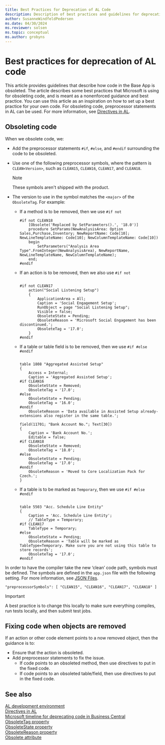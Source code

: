 ```yaml
---
title: Best Practices for Deprecation of AL Code
description: Description of best practices and guidelines for deprecating code in the Base App for Business Central.
author: SusanneWindfeldPedersen
ms.date: 04/30/2024
ms.reviewer: solsen
ms.topic: conceptual
ms.author: grobyns
---
```


# Best practices for deprecation of AL code

This article provides guidelines that describe how code in the Base App is obsoleted. The article describes some best practices that Microsoft is using for obsoleting code, and is meant as a nonenforced guidance and best practice. You can use this article as an inspiration on how to set up a best practice for your own code. For obsoleting code, preprocessor statements in AL can be used. For more information, see [Directives in AL](directives/devenv-directives-in-al.md).

## Obsoleting code

When we obsolete code, we:

- Add the preprocessor statements `#if`, `#else`, and `#endif` surrounding the code to be obsoleted.
- Use one of the following preprocessor symbols, where the pattern is `CLEAN<Version>`, such as `CLEAN15`, `CLEAN16`, `CLEAN17`, and `CLEAN18`. 
    > [!NOTE]  
    > These symbols aren't shipped with the product.
- The version to use in the symbol matches the `<major>` of the `ObsoleteTag`. For example:

    - If a method is to be removed, then we use `#if not`
        
        ```al
        #if not CLEAN18
            [Obsolete('Replaced by SetParameters().', '18.0')]
            procedure SetParams(NewAnalysisArea: Option Sales,Purchase,Inventory; NewReportName: Code[10]; NewLineTemplateName: Code[10]; NewColumnTemplateName: Code[10])
            begin
                SetParameters("Analysis Area Type".FromInteger(NewAnalysisArea), NewReportName, NewLineTemplateName, NewColumnTemplateName);
            end;
        #endif
        ```

    - If an action is to be removed, then we also use `#if not`

        ```al
        
        #if not CLEAN17
            action("Social Listening Setup")
            {
                ApplicationArea = All;
                Caption = 'Social Engagement Setup';
                RunObject = page "Social Listening Setup";
                Visible = false;
                ObsoleteState = Pending;
                ObsoleteReason = 'Microsoft Social Engagement has been discontinued.';
                ObsoleteTag = '17.0';
            }
        #endif
        ```

    - If a table or table field is to be removed, then we use `#if #else #endif`

        ```al

        table 1808 "Aggregated Assisted Setup"
        {
            Access = Internal;
            Caption = 'Aggregated Assisted Setup';
        #if CLEAN16
            ObsoleteState = Removed;
            ObsoleteTag = '17.0';
        #else
            ObsoleteState = Pending;
            ObsoleteTag = '16.0';
        #endif
            ObsoleteReason = 'Data available in Assisted Setup already- extensions also register in the same table.';
        ```        

        ```al
        field(11701; "Bank Account No."; Text[30])
        {
            Caption = 'Bank Account No.';
            Editable = false;
        #if CLEAN18
            ObsoleteState = Removed;
            ObsoleteTag = '18.0';
        #else
            ObsoleteState = Pending;
            ObsoleteTag = '17.0';
        #endif
            ObsoleteReason = 'Moved to Core Localization Pack for Czech.';
        }
        ```
    - If a table is to be marked as `Temporary`, then we use `#if #else #endif`

        ```al
        
        table 5503 "Acc. Schedule Line Entity"
        {
            Caption = 'Acc. Schedule Line Entity';
            // TableType = Temporary;
        #if CLEAN17
            TableType = Temporary;
        #else
            ObsoleteState = Pending;
            ObsoleteReason = 'Table will be marked as TableType=Temporary. Make sure you are not using this table to store records';
            ObsoleteTag = '17.0';
        #endif
        ```

In order to have the compiler take the new ‘clean’ code path, symbols must be defined. The symbols are defined in the `app.json` file with the following setting. For more information, see [JSON Files](devenv-json-files.md).

```al
"preprocessorSymbols": [ "CLEAN15", "CLEAN16", "CLEAN17", "CLEAN18" ]
```

> [!IMPORTANT]  
> A best practice is to change this locally to make sure everything compiles, run tests locally, and then submit test jobs.

## Fixing code when objects are removed

If an action or other code element points to a now removed object, then the guidance is to:

- Ensure that the action is obsoleted.
- Add preprocessor statements to fix the issue.
  - If code points to an obsoleted method, then use directives to put in the fixed code.
  - If code points to an obsoleted table/field, then use directives to put in the fixed code.

## See also

[AL development environment](devenv-reference-overview.md)  
[Directives in AL](directives/devenv-directives-in-al.md)  
[Microsoft timeline for deprecating code in Business Central](devenv-deprecation-timeline.md)  
[ObsoleteTag property](properties/devenv-obsoletetag-property.md)  
[ObsoleteState property](properties/devenv-obsoletestate-property.md)  
[ObsoleteReason property](properties/devenv-obsoletereason-property.md)  
[Obsolete attribute](/dynamics365/business-central/dev-itpro/developer/attributes/devenv-obsolete-attribute)